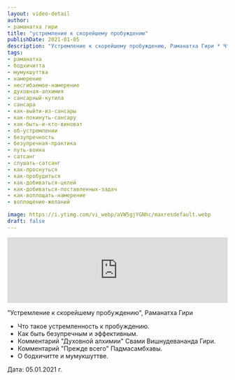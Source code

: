 ```yaml
---
layout: video-detail
author:
- раманатха гири
title: "устремление к скорейшему пробуждению"
publishDate: 2021-01-05
description: "Устремление к скорейшему пробуждению, Раманатха Гири * Что такое устремленность к пробуждению. * Как быть безупречным и эффективным. * Комментарий Духовной алхимии Свами Вишнудевананда Гири. * Комментарий Прежде всего Падмасамбхавы. * О бодхи"
tags: 
- раманатха
- бодхичитта
- мумукшуттва
- намерение
- несгибаемое-намерение
- духовная-алхимия
- сансарный-кутила
- сансара
- как-выйти-из-сансары
- как-покинуть-сансару
- как-быть-и-кто-виноват
- об-устремлении
- безупречность
- безупречная-практика
- путь-воина
- сатсанг
- слушать-сатсанг
- как-проснуться
- как-пробудиться
- как-добиваться-целей
- как-добиваться-поставленных-задач
- как-воплощать-намерение
- воплощение-желаний

image: https://i.ytimg.com/vi_webp/aVW5gjYGNhc/maxresdefault.webp
draft: false
---
```


<iframe width="100%" src="https://www.youtube.com/embed/aVW5gjYGNhc" frameborder="0" allowfullscreen=""></iframe> 

 "Устремление к скорейшему пробуждению", Раманатха Гири

* Что такое устремленность к пробуждению.
* Как быть безупречным и эффективным.
* Комментарий "Духовной алхимии" Свами Вишнудевананда Гири.
* Комментарий "Прежде всего" Падмасамбхавы.
* О бодхичитте и мумукшуттве.

  
 Дата: 05.01.2021 г.

  

 